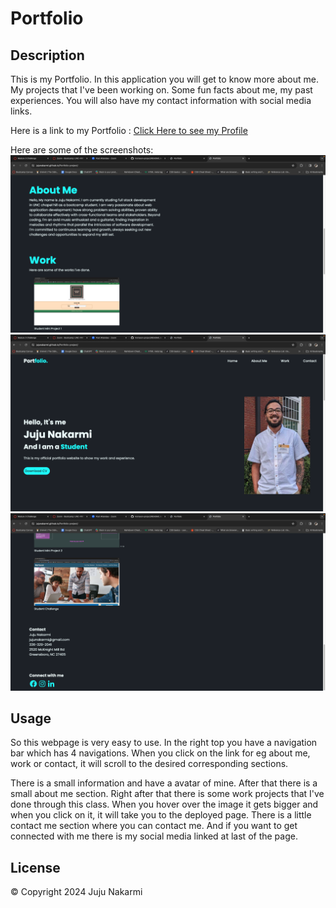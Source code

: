 # Portfolio

## Description
This is my Portfolio. In this application you will get to know more about me. My
projects that I've been working on. Some fun facts about me, my past experiences.
You will also have my contact information with social media links.

Here is a link to my Portfolio : [Click Here to see my Profile](https://jujunakarmi.github.io/Portfolio-project/)

Here are some of the screenshots:
![First page of screenshot](/images/Screenshot-4.png)
![Second page of screenshot](/images/Screenshot-5.png)
![Third page of screenshot](/images/Screenshot-6.png)

## Usage
So this webpage is very easy to use. In the right top you have a navigation bar
which has 4 navigations. When you click on the link for eg about me, work or contact, it will scroll to the desired corresponding sections.

There is a small information and have a avatar of mine. After that there is a small
about me section. Right after that there is some work projects that I've done through this class. When you hover over the image it gets bigger and when you click on it, it will take you to the deployed page. There is a little contact me section where you can contact me. And if you want to get connected with me there is  my social media linked at last of the page.

## License
&copy; Copyright 2024 Juju Nakarmi
